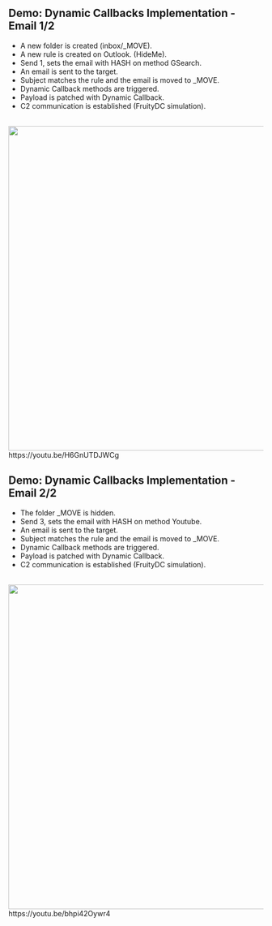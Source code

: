 ## Demo: Dynamic Callbacks Implementation - Email 1/2

- A new folder is created (inbox/_MOVE).
- A new rule is created on Outlook. (HideMe).
- Send 1, sets the email with HASH on method GSearch.
- An email is sent to the target.
- Subject matches the rule and the email is moved to _MOVE.
- Dynamic Callback methods are triggered.
- Payload is patched with Dynamic Callback.
- C2 communication is established (FruityDC simulation).

<br>
<img src="https://i.imgur.com/EavEWoC.png" width="640">
<br>
https://youtu.be/H6GnUTDJWCg


## Demo: Dynamic Callbacks Implementation - Email 2/2

- The folder _MOVE is hidden.
- Send 3, sets the email with HASH on method Youtube.
- An email is sent to the target.
- Subject matches the rule and the email is moved to _MOVE.
- Dynamic Callback methods are triggered.
- Payload is patched with Dynamic Callback.
- C2 communication is established (FruityDC simulation).

<br>
<img src="https://i.imgur.com/g3JvMDP.png" width="640">
<br>
https://youtu.be/bhpi42Oywr4
